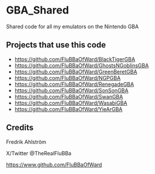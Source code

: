 # GBA_Shared
Shared code for all my emulators on the Nintendo GBA

## Projects that use this code

* <https://github.com/FluBBaOfWard/BlackTigerGBA>
* <https://github.com/FluBBaOfWard/GhostsNGoblinsGBA>
* <https://github.com/FluBBaOfWard/GreenBeretGBA>
* <https://github.com/FluBBaOfWard/NGPGBA>
* <https://github.com/FluBBaOfWard/RenegadeGBA>
* <https://github.com/FluBBaOfWard/SonSonGBA>
* <https://github.com/FluBBaOfWard/SwanGBA>
* <https://github.com/FluBBaOfWard/WasabiGBA>
* <https://github.com/FluBBaOfWard/YieArGBA>

## Credits

Fredrik Ahlström

X/Twitter @TheRealFluBBa

<https://www.github.com/FluBBaOfWard>
